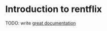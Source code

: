 # Introduction to rentflix

TODO: write [great documentation](http://jacobian.org/writing/what-to-write/)
